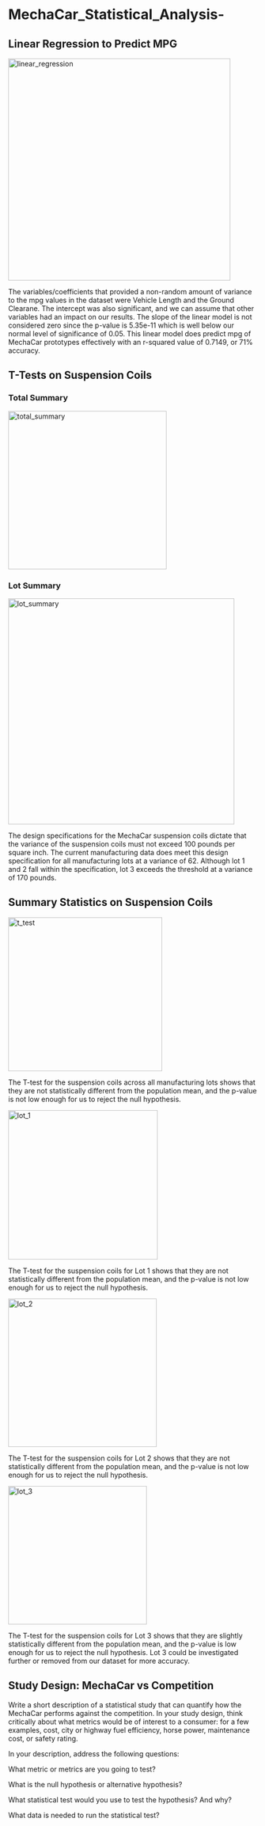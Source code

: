 # MechaCar_Statistical_Analysis-

## Linear Regression to Predict MPG

<img width="449" alt="linear_regression" src="https://user-images.githubusercontent.com/93399107/164127018-f8894a67-698c-4a62-ae5a-fba627b5eedd.PNG">


The variables/coefficients that provided a non-random amount of variance to the mpg values in the dataset were Vehicle Length and the Ground Clearane. The intercept was also significant, and we can assume that other variables had an impact on our results. The slope of the linear model is not considered zero since the p-value is 5.35e-11 which is well below our normal level of significance of 0.05. This linear model does predict mpg of MechaCar prototypes effectively with an r-squared value of 0.7149, or 71% accuracy.


## T-Tests on Suspension Coils

### Total Summary

<img width="320" alt="total_summary" src="https://user-images.githubusercontent.com/93399107/164126665-b7d87168-459f-4391-9e13-2634c05dbb58.PNG">

### Lot Summary

<img width="457" alt="lot_summary" src="https://user-images.githubusercontent.com/93399107/164126694-ccc9d80a-28b5-47ab-8834-af1afc6502e6.PNG">

The design specifications for the MechaCar suspension coils dictate that the variance of the suspension coils must not exceed 100 pounds per square inch. The current manufacturing data does meet this design specification for all manufacturing lots at a variance of 62. Although lot 1 and 2 fall within the specification, lot 3 exceeds the threshold at a variance of 170 pounds.

## Summary Statistics on Suspension Coils

<img width="311" alt="t_test" src="https://user-images.githubusercontent.com/93399107/164129201-07482110-8355-452f-8279-4231a1c20455.PNG">

The T-test for the suspension coils across all manufacturing lots shows that they are not statistically different from the population mean, and the p-value is not low enough for us to reject the null hypothesis. 

<img width="302" alt="lot_1" src="https://user-images.githubusercontent.com/93399107/164129782-07f24675-7b3c-43d4-9c5a-bdeea6aad4ff.PNG">

The T-test for the suspension coils for Lot 1 shows that they are not statistically different from the population mean, and the p-value is not low enough for us to reject the null hypothesis. 

<img width="300" alt="lot_2" src="https://user-images.githubusercontent.com/93399107/164129793-37d652fc-186c-4bf8-aee8-20b29b7ccd2b.PNG">

The T-test for the suspension coils for Lot 2 shows that they are not statistically different from the population mean, and the p-value is not low enough for us to reject the null hypothesis. 

<img width="280" alt="lot_3" src="https://user-images.githubusercontent.com/93399107/164129813-0ac3230a-14b3-42e3-805c-153f0d348077.PNG">

The T-test for the suspension coils for Lot 3 shows that they are slightly statistically different from the population mean, and the p-value is low enough for us to reject the null hypothesis. Lot 3 could be investigated further or removed from our dataset for more accuracy.

## Study Design: MechaCar vs Competition

Write a short description of a statistical study that can quantify how the MechaCar performs against the competition. In your study design, think critically about what metrics would be of interest to a consumer: for a few examples, cost, city or highway fuel efficiency, horse power, maintenance cost, or safety rating.
    
In your description, address the following questions:
    
What metric or metrics are you going to test?
    
What is the null hypothesis or alternative hypothesis?
    
What statistical test would you use to test the hypothesis? And why?
    
What data is needed to run the statistical test?

